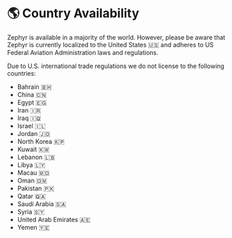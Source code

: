 # 🌎 Country Availability

Zephyr is available in a majority of the world. However, please be aware that Zephyr is currently localized to the United States 🇺🇸 and adheres to US Federal Aviation Administration laws and regulations.



Due to U.S. international trade regulations we do not license to the following countries:

* Bahrain 🇧🇭
* China 🇨🇳
* Egypt 🇪🇬
* Iran 🇮🇷
* Iraq 🇮🇶
* Israel 🇮🇱
* Jordan 🇯🇴
* North Korea 🇰🇵
* Kuwait 🇰🇼
* Lebanon 🇱🇧
* Libya 🇱🇾
* Macau 🇲🇴
* Oman 🇴🇲
* Pakistan 🇵🇰
* Qatar 🇶🇦
* Saudi Arabia 🇸🇦
* Syria 🇸🇾
* United Arab Emirates 🇦🇪
* Yemen 🇾🇪

